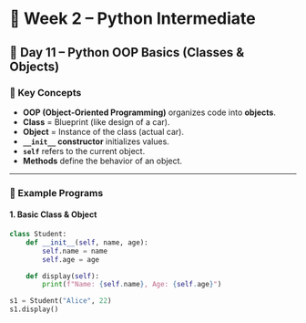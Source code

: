 # 📘 Week 2 – Python Intermediate  

## 📅 Day 11 – Python OOP Basics (Classes & Objects)  

### 🔑 Key Concepts
- **OOP (Object-Oriented Programming)** organizes code into **objects**.  
- **Class** = Blueprint (like design of a car).  
- **Object** = Instance of the class (actual car).  
- **`__init__` constructor** initializes values.  
- **`self`** refers to the current object.  
- **Methods** define the behavior of an object.  

---

### 📝 Example Programs  

#### 1. Basic Class & Object
```python
class Student:
    def __init__(self, name, age):
        self.name = name
        self.age = age

    def display(self):
        print(f"Name: {self.name}, Age: {self.age}")

s1 = Student("Alice", 22)
s1.display()
